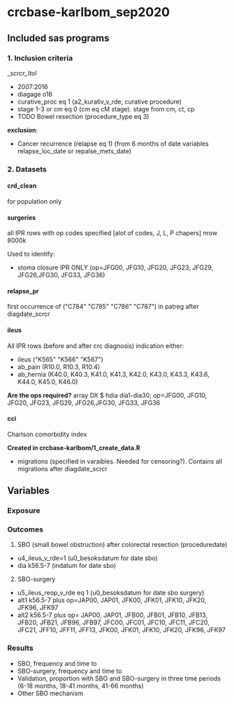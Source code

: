 # crcbase-karlbom_sep2020

## Included sas programs

### 1. Inclusion criteria
__scrcr_ltol_
- 2007:2016
- diagage o18
- curative_proc eq 1 (a2_kurativ_v_rde, curative procedure)
- stage 1-3 or cm eq 0 (cm eq cM stage). stage from cm, ct, cp
- TODO Bowel resection (procedure_type eq 3)

__exclusion__:

- Cancer recurrence (relapse eq 1) (from 6 months of date variables relapse_loc_date or repalse_mets_date)

### 2. Datasets

#### crd_clean 
for population only

#### surgeries 
all IPR rows with op codes specified [alot of codes, J, L, P chapers]
nrow 8000k

Used to identify: 
- stoma closure IPR ONLY (op=JFG00, JFG10, JFG20, JFG23, JFG29, JFG26,JFG30, JFG33, JFG36) 


#### relapse_pr 
first occurrence of ("C784" "C785" "C786" "C787") in patreg after diagdate_scrcr

#### ileus
All IPR rows (before and after crc diagnosis) indication either: 

 - ileus ("K565" "K566" "K567") 
 - ab_pain (R10.0, R10.3, R10.4)
 - ab_hernia (K40.0, K40.3, K41.0, K41.3, K42.0, K43.0, K43.3, K43.6, K44.0, K45.0, K46.0)

__Are the ops required?__ array DX $ hdia dia1-dia30; _op_=JFG00, JFG10, JFG20, JFG23, JFG29, JFG26,JFG30, JFG33, JFG36
 

#### cci
Charlson comorbidity index

__Created in crcbase-karlbom/1_create_data.R__

- migrations (specified in varaibles. Needed for censoring?). Contains all migrations after diagdate_scrcr

## Variables
### Exposure 

### Outcomes

1. SBO (small bowel obstruction) after colorectal resection (proceduredate)
- u4_ileus_v_rde=1 (u0_besoksdatum for date sbo)
- dia k56.5-7 (indatum for date sbo)

2. SBO-surgery
- u5_ileus_reop_v_rde eq 1 (u0_besoksdatum for date sbo surgery)
- alt1 k56.5-7 plus op=JAP00, JAP01, JFK00, JFK01, JFK10, JFK20, JFK96, JFK97 
- alt2 k56.5-7 plus op= JAP00, JAP01, JFB00, JFB01, JFB10, JFB13, JFB20, JFB21, 
                        JFB96, JFB97, JFC00, JFC01, JFC10, JFC11, JFC20, JFC21,
                        JFF10, JFF11, JFF13, JFK00, JFK01, JFK10, JFK20, JFK96, JFK97 

### Results
- SBO, frequency and time to 
- SBO-surgery, frequency and time to
- Validation, proportion with SBO and SBO-surgery in three time periods (6-18 months, 18-41 months, 41-66 months)
- Other SBO mechanism

